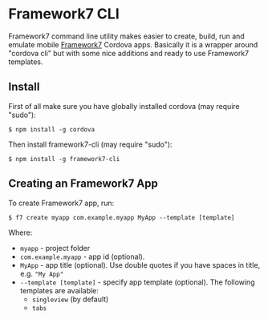 # Framework7 CLI

Framework7 command line utility makes easier to create, build, run and emulate mobile [Framework7](http://framework7.io) Cordova apps. Basically it is a wrapper around "cordova cli" but with some nice additions and ready to use Framework7 templates.

## Install

First of all make sure you have globally installed cordova (may require "sudo"):
```
$ npm install -g cordova
```

Then install framework7-cli (may require "sudo"):
```
$ npm install -g framework7-cli
```

## Creating an Framework7 App

To create Framework7 app, run:
```
$ f7 create myapp com.example.myapp MyApp --template [template]
```
Where:

* `myapp` - project folder
* `com.example.myapp` - app id (optional). 
* `MyApp` - app title (optional). Use double quotes if you have spaces in title, e.g. `"My App"`
* `--template [template]` - specify app template (optional). The following templates are available:
    * `singleview` (by default)
    * `tabs`
